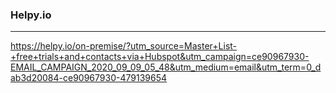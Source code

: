 ### Helpy.io
---
https://helpy.io/on-premise/?utm_source=Master+List-+free+trials+and+contacts+via+Hubspot&utm_campaign=ce90967930-EMAIL_CAMPAIGN_2020_09_09_05_48&utm_medium=email&utm_term=0_dab3d20084-ce90967930-479139654





```
```

```
```

```
```



